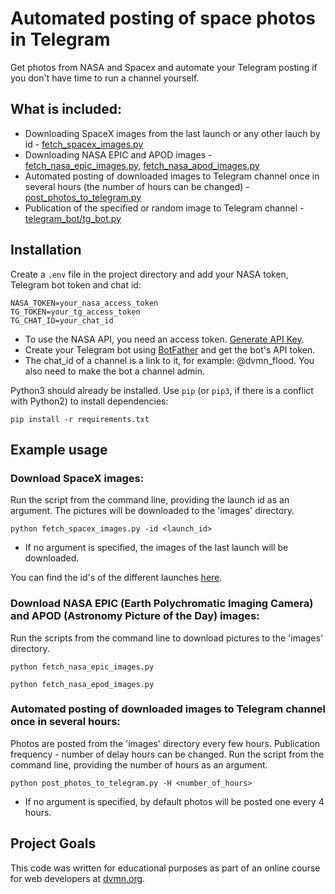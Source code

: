 # Automated posting of space photos in Telegram

Get photos from NASA and Spacex and automate your Telegram posting if you don't have time to run a channel yourself.


## What is included:
- Downloading SpaceX images from the last launch or any other lauch by id - [fetch_spacex_images.py](https://github.com/Ann2004/dvmn-API-04/blob/main/fetch_spacex_images.py)
- Downloading NASA EPIC and APOD images - [fetch_nasa_epic_images.py](https://github.com/Ann2004/dvmn-API-04/blob/main/fetch_nasa_epic_images.py), [fetch_nasa_apod_images.py](https://github.com/Ann2004/dvmn-API-04/blob/main/fetch_nasa_apod_images.py)
- Automated posting of downloaded images to Telegram channel once in several hours (the number of hours can be changed) - [post_photos_to_telegram.py](https://github.com/Ann2004/dvmn-API-04/blob/main/post_photos_to_telegram.py)
- Publication of the specified or random image to Telegram channel - [telegram_bot/tg_bot.py](https://github.com/Ann2004/dvmn-API-04/blob/main/telegram_bot/tg_bot.py)


## Installation

Create a `.env` file in the project directory and add your NASA token, Telegram bot token and chat id:
```
NASA_TOKEN=your_nasa_access_token
TG_TOKEN=your_tg_access_token
TG_CHAT_ID=your_chat_id
```

- To use the NASA API, you need an access token. [Generate API Key](https://api.nasa.gov/).
- Create your Telegram bot using [BotFather](https://telegram.me/BotFather) and get the bot's API token.
- The chat_id of a channel is a link to it, for example: @dvmn_flood. You also need to make the bot a channel admin.

Python3 should already be installed. 
Use `pip` (or `pip3`, if there is a conflict with Python2) to install dependencies:
```
pip install -r requirements.txt
```


## Example usage


### Download SpaceX images:
Run the script from the command line, providing the launch id as an argument. The pictures will be downloaded to the 'images' directory.
```
python fetch_spacex_images.py -id <launch_id>
```
- If no argument is specified, the images of the last launch will be downloaded.

You can find the id's of the different launches [here](https://api.spacexdata.com/v5/launches).


### Download NASA EPIC (Earth Polychromatic Imaging Camera) and APOD (Astronomy Picture of the Day) images:
Run the scripts from the command line to download pictures to the 'images' directory.
```
python fetch_nasa_epic_images.py
```
```
python fetch_nasa_epod_images.py
```


### Automated posting of downloaded images to Telegram channel once in several hours:
Photos are posted from the 'images' directory every few hours. Publication frequency - number of delay hours can be changed. Run the script from the command line, providing the number of hours as an argument.
```
python post_photos_to_telegram.py -H <number_of_hours>
```
- If no argument is specified, by default photos will be posted one every 4 hours.


## Project Goals

This code was written for educational purposes as part of an online course for web developers at [dvmn.org](https://dvmn.org/).
